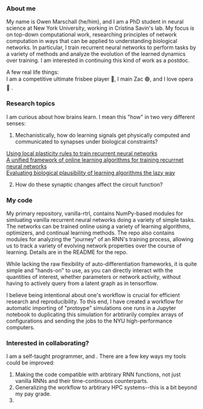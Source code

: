 ### About me
My name is Owen Marschall (he/him), and I am a PhD student in neural science at New York University, working in Cristina Savin's lab. My focus is on top-down computational work, researching principles of network computation in ways that can be applied to understanding biological networks. In particular, I train recurrent neural networks to perform tasks by a variety of methods and analyze the evolution of the learned dynamics over training. I am interested in continuing this kind of work as a postdoc.

A few real life things:  
I am a competitive ultimate frisbee player :flying_disc:, I main Zac :green_circle:, and I love opera :musical_score: .

### Research topics
I am curious about how brains learn. I mean this "how" in two very different senses:

1) Mechanistically, how do learning signals get physically computed and communicated to synapses under biological constraints?
 
[Using local plasticity rules to train recurrent neural networks](https://arxiv.org/abs/1905.12100)  
[A unified framework of online learning algorithms for training recurrnet neural networks](https://jmlr.org/beta/papers/v21/19-562.html)  
[Evaluating biological plausibility of learning algorithms the lazy way](https://openreview.net/pdf?id=HJgPEXtIUS)

2) How do these synaptic changes affect the circuit function?

### My code
My primary repository, vanilla-rtrl, contains NumPy-based modules for simluating vanilla recurrent neural networks doing a variety of simple tasks. The networks can be trained online using a variety of learning algorithms, optimizers, and continual learning methods. The repo also contains modules for analyzing the "journey" of an RNN's training process, allowing us to track a variety of evolving network properties over the course of learning. Details are in the README for the repo.

While lacking the raw flexibility of auto-differentiation frameworks, it is quite simple and "hands-on" to use, as you can directly interact with the quantities of interest, whether parameters or network activity, without having to actively query from a latent graph as in tensorflow.

I believe being intentional about one's workflow is crucial for efficient research and reproducibility. To this end, I have created a workflow for automatic importing of "protoype" simulations one runs in a Jupyter notebook to duplicating this simulation for arbtirarily complex arrays of configurations and sending the jobs to the NYU high-performance computers.

### Interested in collaborating?
I am a self-taught programmer, and . There are a few key ways my tools could be improved:
1) Making the code compatible with arbtirary RNN functions, not just vanilla RNNs and their time-continuous counterparts.
2) Generalizing the workflow to arbtirary HPC systems--this is a bit beyond my pay grade.
3) 


